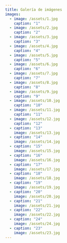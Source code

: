 ```yaml
---
title: Galería de imágenes
images:
  - image: /assets/1.jpg
    caption: "1"
  - image: /assets/2.jpg
    caption: "2"
  - image: /assets/3.jpg
    caption: "3"
  - image: /assets/4.jpg
    caption: "4"
  - image: /assets/5.jpg
    caption: "5"
  - image: /assets/6.jpg
    caption: "6"
  - image: /assets/7.jpg
    caption: "7"
  - image: /assets/8.jpg
    caption: "8"
  - image: /assets/9.jpg
    caption: "9"
  - image: /assets/10.jpg
    caption: "10"
  - image: /assets/11.jpg
    caption: "11"
  - image: /assets/12.jpg
    caption: "12"
  - caption: "13"
    image: /assets/13.jpg
  - caption: "14"
    image: /assets/14.jpg
  - caption: "15"
    image: /assets/15.jpg
  - caption: "16"
    image: /assets/16.jpg
  - caption: "17"
    image: /assets/17.jpg
  - caption: "18"
    image: /assets/18.jpg
  - caption: "19"
    image: /assets/19.jpg
  - caption: "20"
    image: /assets/20.jpg
  - caption: "21"
    image: /assets/21.jpg
  - caption: "22"
    image: /assets/22.jpg
  - caption: "24"
    image: /assets/24.jpg
  - caption: "23"
    image: /assets/23.jpg
---
```


